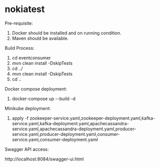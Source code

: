 # nokiatest

Pre-requisite:

1. Docker should be installed and on running condition.
2. Maven should be available.

Build Process:
1. cd eventconsumer
2. mvn clean install -DskipTests
3. cd ../
4. mvn clean install -DskipTests
5. cd ..

Docker compose deployment:
1. docker-compose up --build -d

Minikube deployment:
1. apply -f zookeeper-service.yaml,zookeeper-deployment.yaml,kafka-service.yaml,kafka-deployment.yaml,apachecassandra-service.yaml,apachecassandra-deployment.yaml,producer-service.yaml,producer-deployment.yaml,consumer-service.yaml,consumer-deployment.yaml

Swagger API access:

http://localhost:8084/swagger-ui.html


